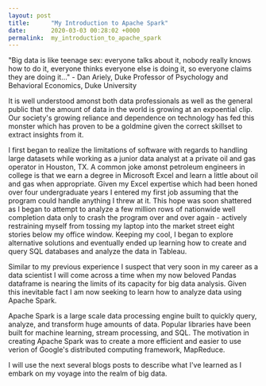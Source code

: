 ```yaml
---
layout: post
title:      "My Introduction to Apache Spark"
date:       2020-03-03 00:28:02 +0000
permalink:  my_introduction_to_apache_spark
---
```



"Big data is like teenage sex: everyone talks about it, nobody really knows how to do it, everyone thinks everyone else is doing it, so everyone claims they are doing it..." - Dan Ariely, Duke Professor of Psychology and Behavioral Economics, Duke University

It is well understood amonst both data professionals as well as the general public that the amount of data in the world is growing at an expoential clip. Our society's growing reliance and dependence on technology has fed this monster which has proven to be a goldmine given the correct skillset to extract insights from it. 

I first began to realize the limitations of software with regards to handling large datasets while working as a junior data analyst at a private oil and gas operator in Houston, TX. A common joke amonst petroleum engineers in college is that we earn a degree in Microsoft Excel and learn a little about oil and gas when appropriate. Given my Excel expertise which had been honed over four undergraduate years I entered my first job assuming that the program could handle anything I threw at it. This hope was soon shattered as I began to attempt to analyze a few million rows of nationwide well completion data only to crash the program over and over again -  actively restraining myself from tossing my laptop into the market street eight stories below my office window. Keeping my cool, I began to explore alternative solutions and eventually ended up learning how to create and query SQL databases and analyze the data in Tableau. 

Similar to my previous experience I suspect that very soon in my career as a data scientist I will come across a time when my now beloved Pandas dataframe is nearing the limits of its capacity for big data analysis. Given this inevitable fact I am now seeking to learn how to analyze data using Apache Spark. 

Apache Spark is a large scale data processing engine built to quickly query, analyze, and transform huge amounts of data. Popular libraries have been built for machine learning, stream processing, and SQL. The motivation in creating Apache Spark was to create a more efficient and easier to use verion of Google's distributed computing framework, MapReduce. 

I will use the next several blogs posts to describe what I've learned as I embark on my voyage into the realm of big data.


